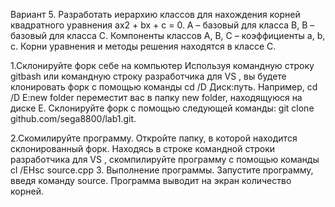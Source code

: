 Вариант 5. Разработать иерархию классов для нахождения корней квадратного уравнения ax2 + bx + c = 0. А – базовый для класса В, В – базовый для класса С. Компоненты классов А, В, С – коэффициенты a, b, c. Корни уравнения и методы решения находятся в классе С.

1.Склонируйте форк себе на компьютер Используя командную строку gitbash или командную строку разработчика для VS , вы будете клонировать форк с помощью команды cd /D Диск:путь. Например, cd /D E:new folder переместит вас в папку new folder, находящуюся на диске E. Склонируйте форк с помощью следующей команды: git clone github.com/sega8800/lab1.git.

2.Скомилируйте программу. Откройте папку, в которой находится склонированный форк. Находясь в строке командной строки разработчика для VS , скомпилируйте программу с помощью команды cl /EHsc source.cpp 
3. Выполнение программы. Запустите программу, введя команду source. Программа выводит на экран количество корней.
